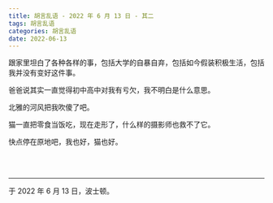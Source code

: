 ```yaml
---
title: 胡言乱语 - 2022 年 6 月 13 日 - 其二
tags: 胡言乱语
categories: 胡言乱语
date: 2022-06-13
---
```


跟家里坦白了各种各样的事，包括大学的自暴自弃，包括如今假装积极生活，包括我并没有变好这件事。

爸爸说其实一直觉得初中高中对我有亏欠，我不明白是什么意思。

北雅的河风把我吹傻了吧。

猫一直把零食当饭吃，现在走形了，什么样的摄影师也救不了它。

快点停在原地吧，我也好，猫也好。

<br>

<br>

------

于 2022 年 6 月 13 日，波士顿。
